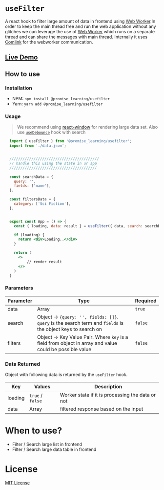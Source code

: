 # `useFilter`

A react hook to filter large amount of data in frontend using [Web Worker](https://developer.mozilla.org/en-US/docs/Web/API/Web_Workers_API/Using_web_workers).In order to keep the main thread free and run the web application without any glitches we can leverage the use of [Web Worker](https://developer.mozilla.org/en-US/docs/Web/API/Web_Workers_API/Using_web_workers) which runs on a separate thread and can share the messages with main thread. Internally it uses [Comlink](https://github.com/GoogleChromeLabs/comlink) for the webworker communication.

## [Live Demo](https://codesandbox.io/s/usefilter-demo-skp0g?file=/src/App.js)

## How to use

### Installation

- NPM: `npm install @promise_learning/usefilter`
- Yarn: `yarn add @promise_learning/usefilter`

### Usage

> We recommend using [react-window](https://www.npmjs.com/package/react-window) for rendering large data set. Also use [`useDebounce`](https://www.npmjs.com/package/use-debounce) hook with search

```jsx
  import { useFilter } from '@promise_learning/usefilter';
  import from './data.json';


  /////////////////////////////////////////
  // handle this using the state in ur app
  ////////////////////////////////////////

  const searchData = {
    query: '',
    fields: ['name'],
  };

  const filtersData = {
    category: ['Sci Fiction'],
  };


  export const App = () => {
    const { loading, data: result } = useFilter({ data, search: searchData, filters: filterData });

    if (loading) {
      return <div>Loading..</div>
    }

    return (
      <>
          // render result
      </>
    )
  }
```

### Parameters

| Parameter | Type                                                                                                         | Required |
| --------- | ------------------------------------------------------------------------------------------------------------ | -------- |
| data      | Array                                                                                                        | `true`   |
| search    | Object -> `{query: '', fields: []}`. `query` is the search term and `fields` is the object keys to search on | `false`  |
| filters   | Object -> Key Value Pair. Where `key` is a field from object in array and value could be possible value      | `false`  |

### Data Returned

Object with following data is returned by the `useFilter` hook.

| Key     | Values           | Description                                      |
| ------- | ---------------- | ------------------------------------------------ |
| loading | `true` / `false` | Worker state if it is processing the data or not |
| data    | Array            | filtered response based on the input             |

# When to use?

- Filter / Search large list in frontend
- Filter / Search large data table in frontend

# License

[MIT License](https://github.com/promise-learning/useFilter/blob/main/LICENSE)
